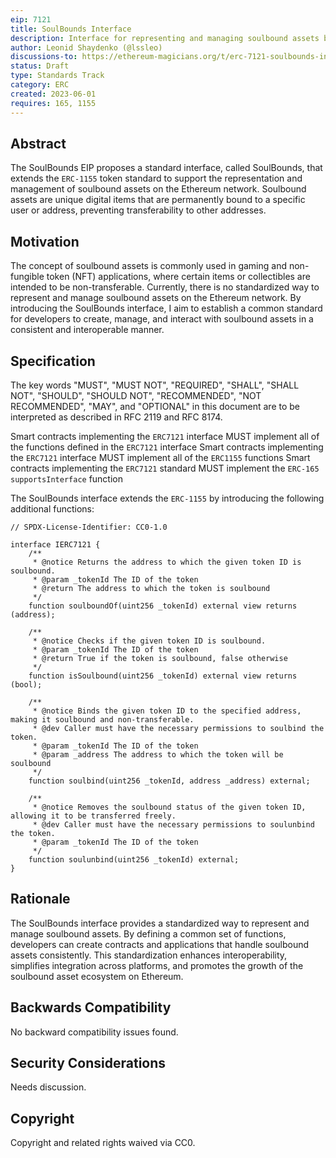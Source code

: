 ```yaml
---
eip: 7121
title: SoulBounds Interface
description: Interface for representing and managing soulbound assets based on the ERC-1155
author: Leonid Shaydenko (@lssleo)
discussions-to: https://ethereum-magicians.org/t/erc-7121-soulbounds-interface/14549
status: Draft
type: Standards Track
category: ERC
created: 2023-06-01
requires: 165, 1155
---
```


## Abstract

The SoulBounds EIP proposes a standard interface, called SoulBounds, that extends the `ERC-1155` token standard to support the representation and management of soulbound assets on the Ethereum network. Soulbound assets are unique digital items that are permanently bound to a specific user or address, preventing transferability to other addresses.

## Motivation

The concept of soulbound assets is commonly used in gaming and non-fungible token (NFT) applications, where certain items or collectibles are intended to be non-transferable. Currently, there is no standardized way to represent and manage soulbound assets on the Ethereum network. By introducing the SoulBounds interface, I aim to establish a common standard for developers to create, manage, and interact with soulbound assets in a consistent and interoperable manner.

## Specification

The key words "MUST", "MUST NOT", "REQUIRED", "SHALL", "SHALL NOT", "SHOULD", "SHOULD NOT", "RECOMMENDED", "NOT RECOMMENDED", "MAY", and "OPTIONAL" in this document are to be interpreted as described in RFC 2119 and RFC 8174.

Smart contracts implementing the `ERC7121` interface MUST implement all of the functions defined in the `ERC7121` interface
Smart contracts implementing the `ERC7121` interface MUST implement all of the `ERC1155` functions
Smart contracts implementing the `ERC7121` standard MUST implement the `ERC-165` `supportsInterface` function

The SoulBounds interface extends the `ERC-1155` by introducing the following additional functions:

```solidity
// SPDX-License-Identifier: CC0-1.0

interface IERC7121 {
    /**
     * @notice Returns the address to which the given token ID is soulbound.
     * @param _tokenId The ID of the token
     * @return The address to which the token is soulbound
     */
    function soulboundOf(uint256 _tokenId) external view returns (address);

    /**
     * @notice Checks if the given token ID is soulbound.
     * @param _tokenId The ID of the token
     * @return True if the token is soulbound, false otherwise
     */
    function isSoulbound(uint256 _tokenId) external view returns (bool);

    /**
     * @notice Binds the given token ID to the specified address, making it soulbound and non-transferable.
     * @dev Caller must have the necessary permissions to soulbind the token.
     * @param _tokenId The ID of the token
     * @param _address The address to which the token will be soulbound
     */
    function soulbind(uint256 _tokenId, address _address) external;

    /**
     * @notice Removes the soulbound status of the given token ID, allowing it to be transferred freely.
     * @dev Caller must have the necessary permissions to soulunbind the token.
     * @param _tokenId The ID of the token
     */
    function soulunbind(uint256 _tokenId) external;
}
```

## Rationale

The SoulBounds interface provides a standardized way to represent and manage soulbound assets. By defining a common set of functions, developers can create contracts and applications that handle soulbound assets consistently. This standardization enhances interoperability, simplifies integration across platforms, and promotes the growth of the soulbound asset ecosystem on Ethereum.

## Backwards Compatibility

No backward compatibility issues found.

## Security Considerations

Needs discussion.

## Copyright

Copyright and related rights waived via CC0.
